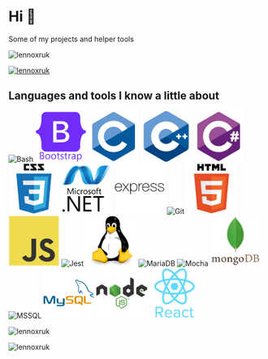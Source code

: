 # Hi 👋

Some of my projects and helper tools

![lennoxruk](https://komarev.com/ghpvc/?username=lennoxruk&label=Profile%20views&color=0e75b6&style=flat)

[![lennoxruk](https://github-profile-trophy.vercel.app/?username=lennoxruk)](https://github.com/ryo-ma/github-profile-trophy)

## Languages and tools I know a little about

<p float="left">
  <img alt="Bash" src="https://www.vectorlogo.zone/logos/gnu_bash/gnu_bash-icon.svg" width="100" />
  <img alt="Bootstrap" src="https://raw.githubusercontent.com/devicons/devicon/master/icons/bootstrap/bootstrap-plain-wordmark.svg" width="100" />
  <img alt="C" src="https://raw.githubusercontent.com/devicons/devicon/master/icons/c/c-original.svg" width="100" />
  <img alt="C++" src="https://raw.githubusercontent.com/devicons/devicon/master/icons/cplusplus/cplusplus-original.svg" width="100" />
  <img alt="C#" src="https://raw.githubusercontent.com/devicons/devicon/master/icons/csharp/csharp-original.svg" width="100" />
  <img alt="CSS" src="https://raw.githubusercontent.com/devicons/devicon/master/icons/css3/css3-original-wordmark.svg" width="100" />
  <img alt=".Net" src="https://raw.githubusercontent.com/devicons/devicon/master/icons/dot-net/dot-net-original-wordmark.svg" width="100" />
  <img alt="Express" src="https://raw.githubusercontent.com/devicons/devicon/master/icons/express/express-original-wordmark.svg" width="100" />
  <img alt="Git" src="https://www.vectorlogo.zone/logos/git-scm/git-scm-icon.svg" width="100" />
  <img alt="Html" src="https://raw.githubusercontent.com/devicons/devicon/master/icons/html5/html5-original-wordmark.svg" width="100" />
  <img alt="Javascript" src="https://raw.githubusercontent.com/devicons/devicon/master/icons/javascript/javascript-original.svg" width="100" />
  <img alt="Jest" src="https://www.vectorlogo.zone/logos/jestjsio/jestjsio-icon.svg" width="100" />
  <img alt="Linux" src="https://raw.githubusercontent.com/devicons/devicon/master/icons/linux/linux-original.svg" width="100" />
  <img alt="MariaDB" src="https://www.vectorlogo.zone/logos/mariadb/mariadb-icon.svg" width="100" />
  <img alt="Mocha" src="https://www.vectorlogo.zone/logos/mochajs/mochajs-icon.svg" width="100" />
  <img alt="MongoDB" src="https://raw.githubusercontent.com/devicons/devicon/master/icons/mongodb/mongodb-original-wordmark.svg" width="100" />
  <img alt="MSSQL" src="https://www.svgrepo.com/show/303229/microsoft-sql-server-logo.svg" width="100" />
  <img alt="MySQL" src="https://raw.githubusercontent.com/devicons/devicon/master/icons/mysql/mysql-original-wordmark.svg" width="100" />
  <img alt="NodeJS" src="https://raw.githubusercontent.com/devicons/devicon/master/icons/nodejs/nodejs-original-wordmark.svg" width="100" />
  <img alt="React" src="https://raw.githubusercontent.com/devicons/devicon/master/icons/react/react-original-wordmark.svg" width="100" />
</p>

![lennoxruk](https://github-readme-stats.vercel.app/api/top-langs?username=lennoxruk&show_icons=true&locale=en&layout=compact)

![lennoxruk](https://github-readme-stats.vercel.app/api?username=lennoxruk&show_icons=true&locale=en)

<!--
**lennoxruk/lennoxruk** is a ✨ _special_ ✨ repository because its `README.md` (this file) appears on your GitHub profile.

Here are some ideas to get you started:

- 🔭 I’m currently working on ...
- 🌱 I’m currently learning ...
- 👯 I’m looking to collaborate on ...
- 🤔 I’m looking for help with ...
- 💬 Ask me about ...
- 📫 How to reach me: ...
- 😄 Pronouns: ...
- ⚡ Fun fact: ...
-->
